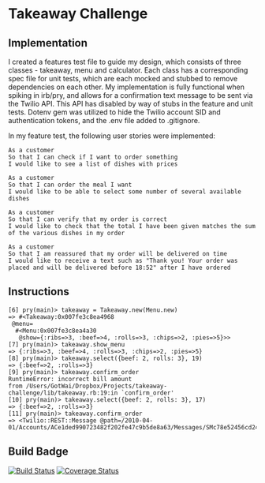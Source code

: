 Takeaway Challenge
==================

Implementation
--------

I created a features test file to guide my design, which consists of three classes - takeaway, menu and calculator. Each class has a corresponding spec file for unit tests, which are each mocked and stubbed to remove dependencies on each other. My implementation is fully functional when spiking in irb/pry, and allows for a confirmation text message to be sent via the Twilio API. This API has disabled by way of stubs in the feature and unit tests. Dotenv gem was utilized to hide the Twilio account SID and authentication tokens, and the .env file added to .gitignore.

In my feature test, the following user stories were implemented:

```
As a customer
So that I can check if I want to order something
I would like to see a list of dishes with prices

As a customer
So that I can order the meal I want
I would like to be able to select some number of several available dishes

As a customer
So that I can verify that my order is correct
I would like to check that the total I have been given matches the sum of the various dishes in my order

As a customer
So that I am reassured that my order will be delivered on time
I would like to receive a text such as "Thank you! Your order was placed and will be delivered before 18:52" after I have ordered
```

Instructions
-------

```
[6] pry(main)> takeaway = Takeaway.new(Menu.new)
=> #<Takeaway:0x007fe3c8ea4968
 @menu=
  #<Menu:0x007fe3c8ea4a30
   @show={:ribs=>3, :beef=>4, :rolls=>3, :chips=>2, :pies=>5}>>
[7] pry(main)> takeaway.show_menu
=> {:ribs=>3, :beef=>4, :rolls=>3, :chips=>2, :pies=>5}
[8] pry(main)> takeaway.select({beef: 2, rolls: 3}, 19)
=> {:beef=>2, :rolls=>3}
[9] pry(main)> takeaway.confirm_order
RuntimeError: incorrect bill amount
from /Users/GotWai/Dropbox/Projects/takeaway-challenge/lib/takeaway.rb:19:in `confirm_order'
[10] pry(main)> takeaway.select({beef: 2, rolls: 3}, 17)
=> {:beef=>2, :rolls=>3}
[11] pry(main)> takeaway.confirm_order
=> <Twilio::REST::Message @path=/2010-04-01/Accounts/ACe1ded990723482f202fe47c9b5de8a63/Messages/SMc78e52456cd245089a81986eb1725947>
```

Build Badge
------------------

[![Build Status](https://travis-ci.org/ggwc82/takeaway-challenge.svg?branch=master)](https://travis-ci.org/ggwc82/takeaway-challenge)
[![Coverage Status](https://coveralls.io/repos/github/ggwc82/takeaway-challenge/badge.svg?branch=master)](https://coveralls.io/github/ggwc82/takeaway-challenge?branch=master)
